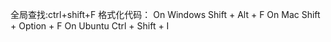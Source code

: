 全局查找:ctrl+shift+F
格式化代码：
On Windows Shift + Alt + F
On Mac Shift + Option + F
On Ubuntu Ctrl + Shift + I

